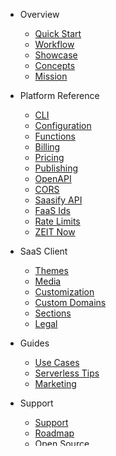 - Overview
  - [Quick Start](quick-start.md)
  - [Workflow](workflow.md)
  - [Showcase](showcase.md)
  - [Concepts](concepts.md)
  - [Mission](mission.md)

- Platform Reference
  - [CLI](cli.md)
  - [Configuration](configuration.md)
  - [Functions](functions.md)
  - [Billing](billing.md)
  - [Pricing](pricing.md)
  - [Publishing](publishing.md)
  - [OpenAPI](openapi.md)
  - [CORS](cors.md)
  - [Saasify API](saasify-api.md)
  - [FaaS Ids](faas-ids.md)
  - [Rate Limits](rate-limits.md)
  - [ZEIT Now](zeit-now.md)

- SaaS Client
  - [Themes](themes.md)
  - [Media](media.md)
  - [Customization](customization.md)
  - [Custom Domains](custom-domains.md)
  - [Sections](sections.md)
  - [Legal](legal.md)

- Guides
  - [Use Cases](use-cases.md)
  - [Serverless Tips](serverless-tips.md)
  - [Marketing](marketing.md)

- Support
  - [Support](support.md)
  - [Roadmap](roadmap.md)
  - [Open Source](open-source.md)
  - [FAQ](faq.md)
